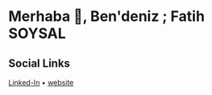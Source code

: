 
# Merhaba 👋, Ben'deniz ; Fatih SOYSAL

## Social Links
[Linked-In](https://www.linkedin.com/in/f-soysal) •  [website](https://www.linkedin.com/in/f-soysal/)



